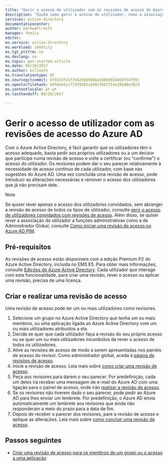 ```yaml
---
title: "Gerir o acesso de utilizador com as revisões de acesso do Azure AD | Microsoft Docs"
description: "Saiba como gerir o acesso de utilizador, como a associação a um grupo ou a atribuição a uma aplicação, com as revisões de acesso do Azure Active Directory"
services: active-directory
documentationcenter: 
author: markwahl-msft
manager: femila
editor: 
ms.service: active-directory
ms.workload: identity
ms.tgt_pltfrm: na
ms.devlang: na
ms.topic: get-started-article
ms.date: 09/19/2017
ms.author: billmath
ms.translationtype: HT
ms.sourcegitcommit: 8f9234fe1f33625685b66e1d0e0024469f54f95c
ms.openlocfilehash: 0459eb5cc71939202c8491f6b2714e28bd8e202d
ms.contentlocale: pt-pt
ms.lasthandoff: 09/20/2017

---
```


# <a name="manage-user-access-with-azure-ad-access-reviews"></a>Gerir o acesso de utilizador com as revisões de acesso do Azure AD

Com o Azure Active Directory, é fácil garantir que os utilizadores têm o acesso adequado, basta pedir aos próprios utilizadores ou a um decisor que participe numa revisão de acesso e volte a certificar (ou "confirme") o acesso do utilizador.  Os revisores podem dar o seu parecer relativamente à necessidade de acesso contínuo de cada utilizador, com base nas sugestões do Azure AD. Uma vez concluída uma revisão de acesso, pode introduzir as alterações necessárias e remover o acesso dos utilizadores que já não precisam dele.

> [!NOTE]
> Se quiser rever apenas o acesso dos utilizadores convidados, sem abranger a revisão de acesso de todos os tipos de utilizador, consulte [gerir o acesso de utilizadores convidados com revisões de acesso](active-directory-azure-ad-controls-manage-guest-access-with-access-reviews.md).  Além disso, se quiser rever a associação do utilizador a funções administrativas como a de Administrador Global, consulte [Como iniciar uma revisão de acesso no Azure AD PIM](active-directory-privileged-identity-management-how-to-start-security-review.md). 
>
>

## <a name="prerequisites"></a>Pré-requisitos 

As revisões de acesso estão disponíveis com a edição Premium P2 do Azure Active Directory, incluída no EMS E5. Para obter mais informações, consulte [Edições do Azure Active Directory](active-directory-editions.md).  Cada utilizador que interage com esta funcionalidade, para criar uma revisão, rever o acesso ou aplicar uma revisão, precisa de uma licença.


## <a name="creating-and-performing-an-access-review"></a>Criar e realizar uma revisão de acesso

Uma revisão de acesso pode ter um ou mais utilizadores como revisores.  

1. Selecione um grupo no Azure Active Directory que tenha um ou mais membros, ou uma aplicação ligada ao Azure Active Directory com um ou mais utilizadores atribuídos a ela. 
2. Decida se quer que cada utilizador faça a revisão do seu próprio acesso ou se quer um ou mais utilizadores incumbidos de rever o acesso de todos os utilizadores.
3. Ative as revisões de acesso de modo a serem apresentadas nos painéis de acesso do revisor.  Como administrador global, aceda à [página de revisões de acesso](https://portal.azure.com/#blade/Microsoft_AAD_ERM/DashboardBlade/). 
4. Inicie a revisão de acesso. Leia mais sobre [como criar uma revisão de acesso](active-directory-azure-ad-controls-create-access-review.md).
5. Peça aos revisores para darem o seu parecer. Por predefinição, cada um deles irá receber uma mensagem de e-mail do Azure AD com uma ligação para o painel de acesso, onde irão [realizar a revisão de acesso](active-directory-azure-ad-controls-perform-access-review.md).
6. Se os revisores não tiverem dado o seu parecer, pode pedir ao Azure AD para lhes enviar um lembrete.  Por predefinição, o Azure AD envia automaticamente um lembrete aos revisores que ainda não responderam a meio do prazo para a data de fim.
7. Depois de receber o parecer dos revisores, pare a revisão de acesso e aplique as alterações. Leia mais sobre [como concluir uma revisão de acesso](active-directory-azure-ad-controls-complete-access-review.md).


## <a name="next-steps"></a>Passos seguintes

- [Criar uma revisão de acesso para os membros de um grupo ou o acesso a uma aplicação](active-directory-azure-ad-controls-create-access-review.md)





